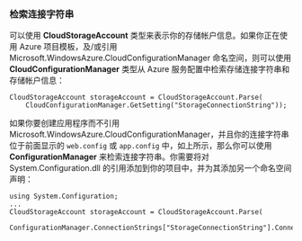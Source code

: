 ### 检索连接字符串
可以使用 **CloudStorageAccount** 类型来表示你的存储帐户信息。如果你正在使用 Azure 项目模板，及/或引用 Microsoft.WindowsAzure.CloudConfigurationManager 命名空间，则可以使用 **CloudConfigurationManager** 类型从 Azure 服务配置中检索存储连接字符串和存储帐户信息：

    CloudStorageAccount storageAccount = CloudStorageAccount.Parse(
        CloudConfigurationManager.GetSetting("StorageConnectionString"));

如果你要创建应用程序而不引用 Microsoft.WindowsAzure.CloudConfigurationManager，并且你的连接字符串位于前面显示的 `web.config` 或 `app.config` 中，如上所示，那么你可以使用 **ConfigurationManager** 来检索连接字符串。你需要将对 System.Configuration.dll 的引用添加到你的项目中，并为其添加另一个命名空间声明：

	using System.Configuration;
	...
	CloudStorageAccount storageAccount = CloudStorageAccount.Parse(
		ConfigurationManager.ConnectionStrings["StorageConnectionString"].ConnectionString);

<!---HONumber=70-->